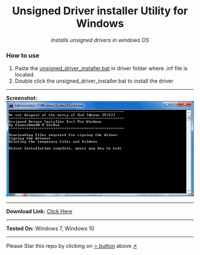 <h1 align="center">Unsigned Driver installer Utility for Windows</h1>

<p align="center"> <i>Installs unsigned drivers in windows OS</i></p>

### How to use
1. Paste the [unsigned_driver_installer.bat](https://github.com/fawazahmed0/windows-unsigned-driver-installer/releases/download/v1.4/unsigned_driver_installer.bat) in driver folder where .inf file is located
2. Double click the unsigned_driver_installer.bat to install the driver

------------

**Screenshot:**<br />
![Tool Screenshot](https://github.com/fawazahmed0/windows-unsigned-driver-installer/raw/master/Screenshot.jpg)

------------

**Download Link:** [Click Here](https://github.com/fawazahmed0/windows-unsigned-driver-installer/releases/latest/download/unsigned_driver_installer.bat "Click Here")

------------

**Tested On:** Windows 7, Windows 10

------------

Please Star this repo by clicking on [:star: button](#) above [:arrow_upper_right:](#)

